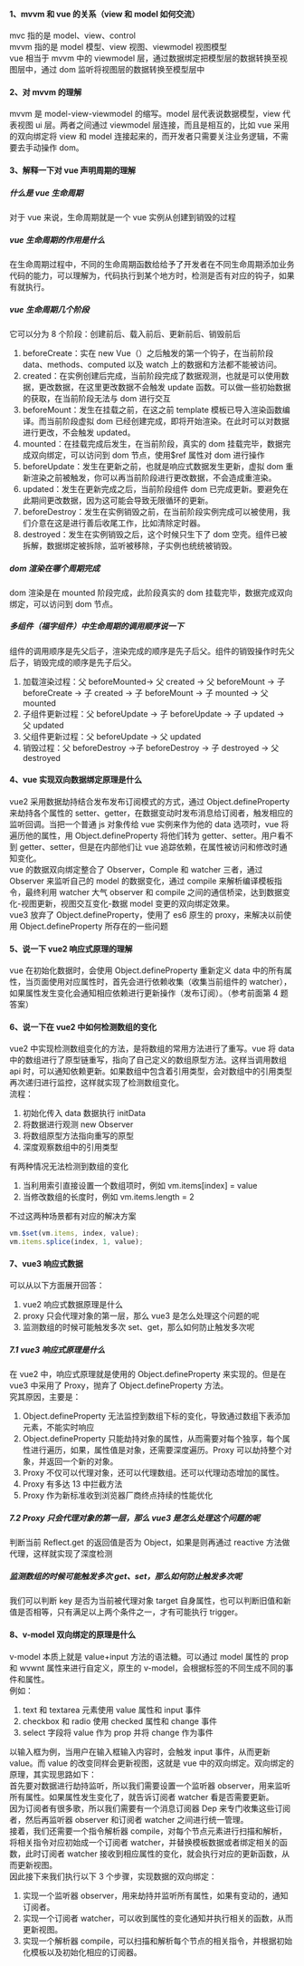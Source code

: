 #### 1、mvvm 和 vue 的关系（view 和 model 如何交流）

mvc 指的是 model、view、control  
mvvm 指的是 model 模型、view 视图、viewmodel 视图模型  
vue 相当于 mvvm 中的 viewmodel 层，通过数据绑定把模型层的数据转换至视图层中，通过 dom 监听将视图层的数据转换至模型层中

#### 2、对 mvvm 的理解

mvvm 是 model-view-viewmodel 的缩写。model 层代表说数据模型，view 代表视图 ui 层。两者之间通过 viewmodel 层连接，而且是相互的，比如 vue 采用的双向绑定将 view 和 model 连接起来的，而开发者只需要关注业务逻辑，不需要去手动操作 dom。

#### 3、解释一下对 vue 声明周期的理解

##### 什么是 vue 生命周期

对于 vue 来说，生命周期就是一个 vue 实例从创建到销毁的过程

##### vue 生命周期的作用是什么

在生命周期过程中，不同的生命周期函数给给予了开发者在不同生命周期添加业务代码的能力，可以理解为，代码执行到某个地方时，检测是否有对应的钩子，如果有就执行。

##### vue 生命周期几个阶段

它可以分为 8 个阶段：创建前后、载入前后、更新前后、销毁前后

1. beforeCreate：实在 new Vue（）之后触发的第一个钩子，在当前阶段 data、methods、computed 以及 watch 上的数据和方法都不能被访问。
2. created：在实例创建后完成，当前阶段完成了数据观测，也就是可以使用数据，更改数据，在这里更改数据不会触发 update 函数。可以做一些初始数据的获取，在当前阶段无法与 dom 进行交互
3. beforeMount：发生在挂载之前，在这之前 template 模板已导入渲染函数编译。而当前阶段虚拟 dom 已经创建完成，即将开始渲染。在此时可以对数据进行更改，不会触发 updated。
4. mounted：在挂载完成后发生，在当前阶段，真实的 dom 挂载完毕，数据完成双向绑定，可以访问到 dom 节点，使用$ref 属性对 dom 进行操作
5. beforeUpdate：发生在更新之前，也就是响应式数据发生更新，虚拟 dom 重新渲染之前被触发，你可以再当前阶段进行更改数据，不会造成重渲染。
6. updated：发生在更新完成之后，当前阶段组件 dom 已完成更新。要避免在此期间更改数据，因为这可能会导致无限循环的更新。
7. beforeDestroy：发生在实例销毁之前，在当前阶段实例完成可以被使用，我们介意在这是进行善后收尾工作，比如清除定时器。
8. destroyed：发生在实例销毁之后，这个时候只生下了 dom 空壳。组件已被拆解，数据绑定被拆除，监听被移除，子实例也统统被销毁。

##### dom 渲染在哪个周期完成

dom 渲染是在 mounted 阶段完成，此阶段真实的 dom 挂载完毕，数据完成双向绑定，可以访问到 dom 节点。

##### 多组件（福字组件）中生命周期的调用顺序说一下

组件的调用顺序是先父后子，渲染完成的顺序是先子后父。组件的销毁操作时先父后子，销毁完成的顺序是先子后父。

1. 加载渲染过程：父 beforeMounted-> 父 created -> 父 beforeMount -> 子 beforeCreate -> 子 created -> 子 beforeMount -> 子 mounted -> 父 mounted
2. 子组件更新过程：父 beforeUpdate -> 子 beforeUpdate -> 子 updated -> 父 updated
3. 父组件更新过程：父 beforeUpdate -> 父 updated
4. 销毁过程：父 beforeDestroy ->子 beforeDestroy -> 子 destroyed -> 父 destroyed

#### 4、vue 实现双向数据绑定原理是什么

vue2 采用数据劫持结合发布发布订阅模式的方式，通过 Object.defineProperty 来劫持各个属性的 setter、getter，在数据变动时发布消息给订阅者，触发相应的监听回调。当把一个普通 js 对象传给 vue 实例来作为他的 data 选项时，vue 将遍历他的属性，用 Object.defineProperty 将他们转为 getter、setter。用户看不到 getter、setter，但是在内部他们让 vue 追踪依赖，在属性被访问和修改时通知变化。  
vue 的数据双向绑定整合了 Observer，Comple 和 watcher 三者，通过 Observer 来监听自己的 model 的数据变化，通过 compile 来解析编译模板指令，最终利用 watcher 大气 observer 和 compile 之间的通信桥梁，达到数据变化-视图更新，视图交互变化-数据 model 变更的双向绑定效果。  
vue3 放弃了 Object.defineProperty，使用了 es6 原生的 proxy，来解决以前使用 Object.defineProperty 所存在的一些问题

#### 5、说一下 vue2 响应式原理的理解

vue 在初始化数据时，会使用 Object.defineProperty 重新定义 data 中的所有属性，当页面使用对应属性时，首先会进行依赖收集（收集当前组件的 watcher），如果属性发生变化会通知相应依赖进行更新操作（发布订阅）。（参考前面第 4 题答案）

#### 6、说一下在 vue2 中如何检测数组的变化

vue2 中实现检测数组变化的方法，是将数组的常用方法进行了重写。vue 将 data 中的数组进行了原型链重写，指向了自己定义的数组原型方法。这样当调用数组 api 时，可以通知依赖更新。如果数组中包含着引用类型，会对数组中的引用类型再次递归进行监控，这样就实现了检测数组变化。  
流程：

1. 初始化传入 data 数据执行 initData
2. 将数据进行观测 new Observer
3. 将数组原型方法指向重写的原型
4. 深度观察数组中的引用类型

有两种情况无法检测到数组的变化

1. 当利用索引直接设置一个数组项时，例如 vm.items[index] = value
2. 当修改数组的长度时，例如 vm.items.length = 2

不过这两种场景都有对应的解决方案

```js
vm.$set(vm.items, index, value);
vm.items.splice(index, 1, value);
```

#### 7、vue3 响应式数据

可以从以下方面展开回答：

1. vue2 响应式数据原理是什么
2. proxy 只会代理对象的第一层，那么 vue3 是怎么处理这个问题的呢
3. 监测数组的时候可能触发多次 set、get，那么如何防止触发多次呢

##### 7.1 vue3 响应式原理是什么

在 vue2 中，响应式原理就是使用的 Object.defineProperty 来实现的。但是在 vue3 中采用了 Proxy，抛弃了 Object.defineProperty 方法。  
究其原因，主要是：

1. Object.defineProperty 无法监控到数组下标的变化，导致通过数组下表添加元素，不能实时响应
2. Object.defineProperty 只能劫持对象的属性，从而需要对每个独享，每个属性进行遍历，如果，属性值是对象，还需要深度遍历。Proxy 可以劫持整个对象，并返回一个新的对象。
3. Proxy 不仅可以代理对象，还可以代理数组。还可以代理动态增加的属性。
4. Proxy 有多达 13 中拦截方法
5. Proxy 作为新标准收到浏览器厂商终点持续的性能优化

##### 7.2 Proxy 只会代理对象的第一层，那么 vue3 是怎么处理这个问题的呢

判断当前 Reflect.get 的返回值是否为 Object，如果是则再通过 reactive 方法做代理，这样就实现了深度检测

##### 监测数组的时候可能触发多次 get、set，那么如何防止触发多次呢

我们可以判断 key 是否为当前被代理对象 target 自身属性，也可以判断旧值和新值是否相等，只有满足以上两个条件之一，才有可能执行 trigger。

#### 8、v-model 双向绑定的原理是什么

v-model 本质上就是 value+input 方法的语法糖。可以通过 model 属性的 prop 和 wvwnt 属性来进行自定义，原生的 v-model，会根据标签的不同生成不同的事件和属性。  
例如：

1. text 和 textarea 元素使用 value 属性和 input 事件
2. checkbox 和 radio 使用 checked 属性和 change 事件
3. select 字段将 value 作为 prop 并将 change 作为事件

以输入框为例，当用户在输入框输入内容时，会触发 input 事件，从而更新 value。而 value 的改变同样会更新视图，这就是 vue 中的双向绑定。双向绑定的原理，其实现思路如下：  
首先要对数据进行劫持监听，所以我们需要设置一个监听器 observer，用来监听所有属性。如果属性发生变化了，就告诉订阅者 watcher 看是否需要更新。  
因为订阅者有很多歌，所以我们需要有一个消息订阅器 Dep 来专门收集这些订阅者，然后再监听器 observer 和订阅者 watcher 之间进行统一管理。  
接着，我们还需要一个指令解析器 compile，对每个节点元素进行扫描和解析，将相关指令对应初始成一个订阅者 watcher，并替换模板数据或者绑定相关的函数，此时订阅者 watcher 接收到相应属性的变化，就会执行对应的更新函数，从而更新视图。  
因此接下来我们执行以下 3 个步骤，实现数据的双向绑定：

1. 实现一个监听器 observer，用来劫持并监听所有属性，如果有变动的，通知订阅者。
2. 实现一个订阅者 watcher，可以收到属性的变化通知并执行相关的函数，从而更新视图。
3. 实现一个解析器 compile，可以扫描和解析每个节点的相关指令，并根据初始化模板以及初始化相应的订阅器。
